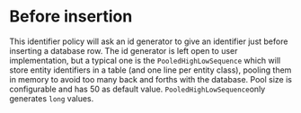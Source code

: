 # Before insertion

This identifier policy will ask an id generator to give an identifier just before inserting a database row. The id generator is left open to user implementation, but a typical one is the `PooledHighLowSequence` which will store entity identifiers in a table (and one line per entity class), pooling them in memory to avoid too many back and forths with the database. Pool size is configurable and has 50 as default value. `PooledHighLowSequence`only generates `long` values.
